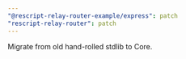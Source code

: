 ```yaml
---
"@rescript-relay-router-example/express": patch
"rescript-relay-router": patch
---
```


Migrate from old hand-rolled stdlib to Core.
